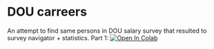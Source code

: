 # DOU carreers #

An attempt to find same persons in DOU salary survey that resulted to survey navigator + statistics.
Part 1: [![Open In Colab](https://colab.research.google.com/assets/colab-badge.svg)](https://colab.research.google.com/github/a11ejandro/dou_careers/blob/master/notebooks/Part%201%20-%20maybe%20the%20same.ipynb)

